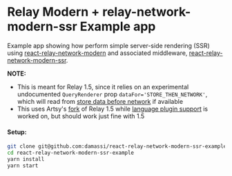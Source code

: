 # Relay Modern + relay-network-modern-ssr Example app

Example app showing how perform simple server-side rendering (SSR) using [react-relay-network-modern](https://github.com/nodkz/react-relay-network-modern) and associated middleware, [react-relay-network-modern-ssr](https://github.com/nodkz/react-relay-network-modern-ssr).

**NOTE:**

* This is meant for Relay 1.5, since it relies on an experimental undocumented `QueryRenderer` prop `dataFor='STORE_THEN_NETWORK'`, which will read from [store data before network](https://github.com/facebook/relay/releases/tag/v1.5.0) if available
* This uses Artsy's [fork](https://github.com/alloy/relay/releases/) of Relay 1.5 while [language plugin support](https://github.com/facebook/relay/pull/2293) is worked on, but should work just fine with 1.5

#### Setup:

```bash
git clone git@github.com:damassi/react-relay-network-modern-ssr-example.git
cd react-relay-network-modern-ssr-example
yarn install
yarn start
```

